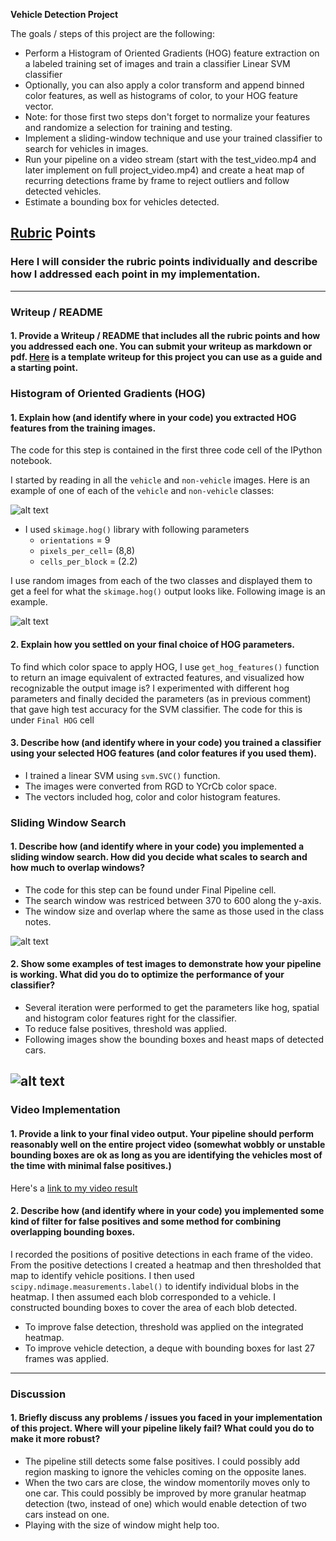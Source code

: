 
**Vehicle Detection Project**

The goals / steps of this project are the following:

* Perform a Histogram of Oriented Gradients (HOG) feature extraction on a labeled training set of images and train a classifier Linear SVM classifier
* Optionally, you can also apply a color transform and append binned color features, as well as histograms of color, to your HOG feature vector. 
* Note: for those first two steps don't forget to normalize your features and randomize a selection for training and testing.
* Implement a sliding-window technique and use your trained classifier to search for vehicles in images.
* Run your pipeline on a video stream (start with the test_video.mp4 and later implement on full project_video.mp4) and create a heat map of recurring detections frame by frame to reject outliers and follow detected vehicles.
* Estimate a bounding box for vehicles detected.

[//]: # (Image References)
[image1]: ./examples/car_not_car.png
[image2]: ./examples/HOG_example.png
[image3]: ./examples/sliding_windows.png
[image4]: ./examples/sliding_window.png
[image5]: ./examples/bboxes_and_heat.png
[image6]: ./examples/labels_map.png
[image7]: ./examples/output_bboxes.png
[video1]: ./project_video.mp4

## [Rubric](https://review.udacity.com/#!/rubrics/513/view) Points
### Here I will consider the rubric points individually and describe how I addressed each point in my implementation.  

---
### Writeup / README

#### 1. Provide a Writeup / README that includes all the rubric points and how you addressed each one.  You can submit your writeup as markdown or pdf.  [Here](https://github.com/udacity/CarND-Vehicle-Detection/blob/master/writeup_template.md) is a template writeup for this project you can use as a guide and a starting point.  

### Histogram of Oriented Gradients (HOG)

#### 1. Explain how (and identify where in your code) you extracted HOG features from the training images.

The code for this step is contained in the first three code cell of the IPython notebook.

I started by reading in all the `vehicle` and `non-vehicle` images.  Here is an example of one of each of the `vehicle` and `non-vehicle` classes:

![alt text][image1]

- I used `skimage.hog()` library with following parameters
    - `orientations` = 9
    - `pixels_per_cell`= (8,8)
    - `cells_per_block` = (2.2)

I use random images from each of the two classes and displayed them to get a feel for what the `skimage.hog()` output looks like. Following image is an example.

![alt text][image2]

#### 2. Explain how you settled on your final choice of HOG parameters.

To find which color space to apply HOG, I use `get_hog_features()` function to return an image equivalent of extracted features, and visualized how recognizable the output image is? I experimented with different hog parameters and finally decided the parameters (as in previous comment) that gave high test accuracy for the SVM classifier.
The code for this is under `Final HOG` cell

#### 3. Describe how (and identify where in your code) you trained a classifier using your selected HOG features (and color features if you used them).

- I trained a linear SVM using `svm.SVC()` function. 
- The images were converted from RGD to YCrCb color space.
- The vectors included hog, color and color histogram features. 

### Sliding Window Search

#### 1. Describe how (and identify where in your code) you implemented a sliding window search.  How did you decide what scales to search and how much to overlap windows?

- The code for this step can be found under Final Pipeline cell.
- The search window was restriced between 370 to 600 along the y-axis. 
- The window size and overlap where the same as those used in the class notes.

![alt text][image3]

#### 2. Show some examples of test images to demonstrate how your pipeline is working.  What did you do to optimize the performance of your classifier?

- Several iteration were performed to get the parameters like hog, spatial and histogram color features right for the classifier. 
- To reduce false positives, threshold was applied. 
- Following images show the bounding boxes and heast maps of detected cars.

![alt text][image4]
---

### Video Implementation

#### 1. Provide a link to your final video output.  Your pipeline should perform reasonably well on the entire project video (somewhat wobbly or unstable bounding boxes are ok as long as you are identifying the vehicles most of the time with minimal false positives.)
Here's a [link to my video result](./project_video_output.mp4)


#### 2. Describe how (and identify where in your code) you implemented some kind of filter for false positives and some method for combining overlapping bounding boxes.

I recorded the positions of positive detections in each frame of the video.  From the positive detections I created a heatmap and then thresholded that map to identify vehicle positions.  I then used `scipy.ndimage.measurements.label()` to identify individual blobs in the heatmap.  I then assumed each blob corresponded to a vehicle.  I constructed bounding boxes to cover the area of each blob detected.  

- To improve false detection, threshold was applied on the integrated heatmap.
- To improve vehicle detection, a deque with bounding boxes for last 27 frames was applied.

---

### Discussion

#### 1. Briefly discuss any problems / issues you faced in your implementation of this project.  Where will your pipeline likely fail?  What could you do to make it more robust?

- The pipeline still detects some false positives. I could possibly add region masking to ignore the vehicles coming on the opposite lanes.
- When the two cars are close, the window momentorily moves only to one car. This could possibly be improved by more granular heatmap detection (two, instead of one) which would enable detection of two cars instead on one. 
- Playing with the size of window might help too.




